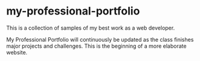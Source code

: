 # my-professional-portfolio
This is a collection of samples of my best work as a web developer.

My Professional Portfolio will continuously be updated as the class finishes major projects and challenges. This is the beginning of a more elaborate website.